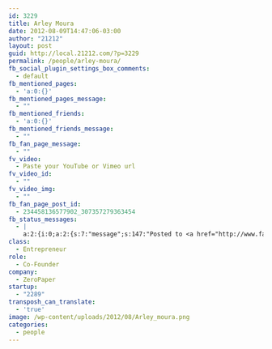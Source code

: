 ```yaml
---
id: 3229
title: Arley Moura
date: 2012-08-09T14:47:06-03:00
author: "21212"
layout: post
guid: http://local.21212.com/?p=3229
permalink: /people/arley-moura/
fb_social_plugin_settings_box_comments:
  - default
fb_mentioned_pages:
  - 'a:0:{}'
fb_mentioned_pages_message:
  - ""
fb_mentioned_friends:
  - 'a:0:{}'
fb_mentioned_friends_message:
  - ""
fb_fan_page_message:
  - ""
fv_video:
  - Paste your YouTube or Vimeo url
fv_video_id:
  - ""
fv_video_img:
  - ""
fb_fan_page_post_id:
  - 234458136577902_307357279363454
fb_status_messages:
  - |
    a:2:{i:0;a:2:{s:7:"message";s:147:"Posted to <a href="http://www.facebook.com/234458136577902/posts/307357279363454" target="_blank">21212 Digital Accelerator's Facebook Timeline</a>";s:5:"error";s:0:"";}i:1;a:2:{s:7:"message";s:286:"Failed posting to your Facebook Timeline. Error: {"message":"Object at URL 'http://local.21212.com/people/arley-moura/' of type 'article' is invalid because it specifies multiple 'og:url' values: http://local.21212.com/people/arley-moura/, http://local.21212.com/people/arley-moura/.","type":"Exception"}";s:5:"error";s:1:"1";}}
class:
  - Entrepreneur
role:
  - Co-Founder
company:
  - ZeroPaper
startup:
  - "2289"
transposh_can_translate:
  - 'true'
image: /wp-content/uploads/2012/08/Arley_moura.png
categories:
  - people
---
```

